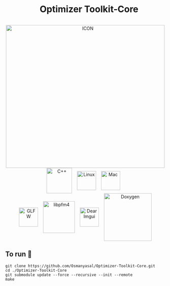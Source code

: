 <div id="user-content-toc" align=center>
  <ul>
    <summary><h1 style="display: inline-block;">Optimizer Toolkit-Core</h1></summary>
  </ul>
</div>
<div align="center">  
  <img align="center" alt="ICON" width="500" height="450" src="https://github.com/Osmanyasal/Optimizer-Toolkit-Core/assets/22853419/9ebee916-e82e-4ded-941e-caec84ff0e8f" />  
  

</div>  
<div align="center">
                <img align="center" title="C++" alt="C++" width="80px" src="https://github.com/Osmanyasal/Recursion-Engine/assets/22853419/f79dfb8b-ec5e-43a9-b3ec-7db4555b54e0" />
                &nbsp;&nbsp; 
                <img align="center" title="Linux" alt="Linux" width="60px" src="https://github.com/Osmanyasal/Recursion-Engine/assets/22853419/e67369bc-582f-4d90-bd92-7765b6f2a357" /> 
                &nbsp;&nbsp;
                <img align="center" title="Mac" alt="Mac" width="60px" src="https://github.com/Osmanyasal/Recursion-Engine/assets/22853419/a635c69d-cc34-46df-a0ed-de5771609a4d" />
                &nbsp;&nbsp;
                <!-- <img align="center" alt="Windows" width="60px" src="https://github.com/Osmanyasal/Recursion-Engine/assets/22853419/c1717d00-63d2-426f-a648-18a2d618f849" /> -->
</div>
<div align="center">
                <img align="center" title="GLFW" alt="GLFW" width="60px" src="https://www.glfw.org/img/favicon/favicon-196x196.png" />
                &nbsp;&nbsp; 
                <img align="center" title="libpfm4" alt="libpfm4" width="100px" src="https://github.com/Osmanyasal/Optimizer-Toolkit/assets/22853419/5b4313af-b87e-4615-b110-75733b67289d" /> 
                &nbsp;&nbsp; 
                <img align="center" title="Dear Imgui" alt="Dear Imgui" width="60px" src="https://raw.githubusercontent.com/wiki/sammyfreg/netImgui/Web/img/DearImGui.png" /> 
                &nbsp;&nbsp; 
                <img align="center" title="Doxygen" alt="Doxygen" width="150px" src="https://www.doxygen.nl/images/doxygen.png" /> 
</div>

## To run 🚀 <br>
```
git clone https://github.com/Osmanyasal/Optimizer-Toolkit-Core.git
cd ./Optimizer-Toolkit-Core
git submodule update --force --recursive --init --remote
make
```

 

